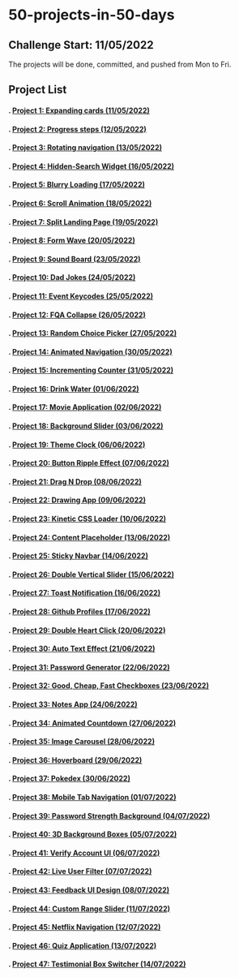 # 50-projects-in-50-days

## Challenge Start: 11/05/2022
The projects will be done, committed, and pushed from Mon to Fri.
## Project List
#### . [Project 1: Expanding cards (11/05/2022)](./01-expanding-cards)
#### . [Project 2: Progress steps (12/05/2022)](./02-progress-steps) 
#### . [Project 3: Rotating navigation (13/05/2022)](./03-rotating-navigation)
#### . [Project 4: Hidden-Search Widget (16/05/2022)](./04-hidden-search-widget)
#### . [Project 5: Blurry Loading (17/05/2022)](./05-blurry-loading)
#### . [Project 6: Scroll Animation (18/05/2022)](./06-scroll-animation)
#### . [Project 7: Split Landing Page (19/05/2022)](./07-split-landing-page)
#### . [Project 8: Form Wave (20/05/2022)](./08-form-wave)
#### . [Project 9: Sound Board (23/05/2022)](./09-sound-board)
#### . [Project 10: Dad Jokes (24/05/2022)](./10-dad-jokes)
#### . [Project 11: Event Keycodes (25/05/2022)](./11-event-keycodes)
#### . [Project 12: FQA Collapse (26/05/2022)](./12-faq-collapse)
#### . [Project 13: Random Choice Picker (27/05/2022)](./13-random-choice-picker)
#### . [Project 14: Animated Navigation (30/05/2022)](./14-animated-navigation)
#### . [Project 15: Incrementing Counter (31/05/2022)](./15-incrementing-counter)
#### . [Project 16: Drink Water (01/06/2022)](./16-drink-water)
#### . [Project 17: Movie Application (02/06/2022)](./17-movie-application)
#### . [Project 18: Background Slider (03/06/2022)](./18-background-slider)
#### . [Project 19: Theme Clock (06/06/2022)](./19-theme-clock)
#### . [Project 20: Button Ripple Effect (07/06/2022)](./20-button-ripple-effect)
#### . [Project 21: Drag N Drop (08/06/2022)](./21-drag-n-drop)
#### . [Project 22: Drawing App (09/06/2022)](./22-drawing-app)
#### . [Project 23: Kinetic CSS Loader (10/06/2022)](./23-kinetic-css-loader)
#### . [Project 24: Content Placeholder (13/06/2022)](./24-content-placeholder)
#### . [Project 25: Sticky Navbar (14/06/2022)](./25-sticky-navbar)
#### . [Project 26: Double Vertical Slider (15/06/2022)](./26-double-vertical-slider)
#### . [Project 27: Toast Notification (16/06/2022)](./27-toast-notification)
#### . [Project 28: Github Profiles (17/06/2022)](./28-github-profiles)
#### . [Project 29: Double Heart Click (20/06/2022)](./29-double-heart-click)
#### . [Project 30: Auto Text Effect (21/06/2022)](./30-auto-text-effect)
#### . [Project 31: Password Generator (22/06/2022)](./31-password-generator)
#### . [Project 32: Good, Cheap, Fast Checkboxes (23/06/2022)](./32-good-cheap-fast-checkboxes)
#### . [Project 33: Notes App (24/06/2022)](./33-notes-app)
#### . [Project 34: Animated Countdown (27/06/2022)](./34-animated-countdown)
#### . [Project 35: Image Carousel (28/06/2022)](./35-image-carousel)
#### . [Project 36: Hoverboard (29/06/2022)](./36-hoverboard)
#### . [Project 37: Pokedex (30/06/2022)](./37-pokedex)
#### . [Project 38: Mobile Tab Navigation (01/07/2022)](./38-mobile-tab-navigation)
#### . [Project 39: Password Strength Background (04/07/2022)](./39-password-strength-background)
#### . [Project 40: 3D Background Boxes (05/07/2022)](./40-3d-background-boxes)
#### . [Project 41: Verify Account UI (06/07/2022)](./41-verify-account-ui)
#### . [Project 42: Live User Filter (07/07/2022)](./42-live-user-filter)
#### . [Project 43: Feedback UI Design (08/07/2022)](./43-feedback-ui-design)
#### . [Project 44: Custom Range Slider (11/07/2022)](./44-custom-range-slider)
#### . [Project 45: Netflix Navigation (12/07/2022)](./45-netflix-navigation)
#### . [Project 46: Quiz Application (13/07/2022)](./46-quiz-app)
#### . [Project 47: Testimonial Box Switcher (14/07/2022)](./47-testimonial-box-switcher)